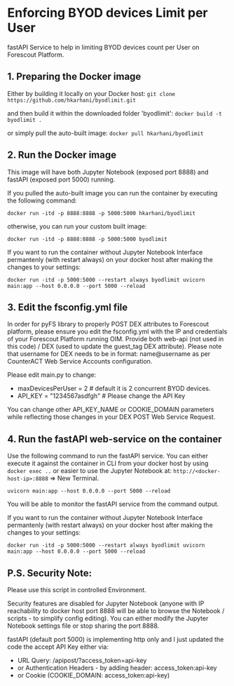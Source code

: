 # Enforcing BYOD devices Limit per User

fastAPI Service to help in limiting BYOD devices count per User on Forescout Platform.

## 1. Preparing the Docker image

Either by building it locally on your Docker host:
`git clone https://github.com/hkarhani/byodlimit.git`

and then build it within the downloaded folder 'byodlimit':
`docker build -t byodlimit .`

or simply pull the auto-built image:
`docker pull hkarhani/byodlimit`

## 2. Run the Docker image

This image will have both Jupyter Notebook (exposed port 8888) and fastAPI (exposed port 5000) running.

If you pulled the auto-built image you can run the container by executing the following command:

`docker run -itd -p 8888:8888 -p 5000:5000 hkarhani/byodlimit`

otherwise, you can run your custom built image:

`docker run -itd -p 8888:8888 -p 5000:5000 byodlimit`

If you want to run the container without Jupyter Notebook Interface permantenly (with restart always) on your docker host after making the changes to your settings: 

`docker run -itd -p 5000:5000 --restart always byodlimit uvicorn main:app --host 0.0.0.0 --port 5000 --reload`

## 3. Edit the fsconfig.yml file

In order for pyFS library to properly POST DEX attributes to Forescout platform, please ensure you edit the fsconfig.yml with the IP and credentials of your Forescout Platform running OIM. Provide both web-api (not used in this code) / DEX (used to update the guest_tag DEX attribute). Please note that username for DEX needs to be in format: name@username as per CounterACT Web Service Accounts configuration.

Please edit main.py to change:
- maxDevicesPerUser = 2 # default it is 2 concurrent BYOD devices.
- API_KEY = "1234567asdfgh" # Please change the API Key

You can change other API_KEY_NAME or COOKIE_DOMAIN parameters while reflecting those changes in your DEX POST Web Service Request.

## 4. Run the fastAPI web-service on the container

Use the following command to run the fastAPI service. You can either execute it against the container in CLI from your docker host by using `docker exec ..` or easier to use the Jupyter Notebook at: `http://<docker-host-ip>:8888` => New Terminal.

`uvicorn main:app --host 0.0.0.0 --port 5000 --reload`

You will be able to monitor the fastAPI service from the command output.

If you want to run the container without Jupyter Notebook Interface permantenly (with restart always) on your docker host after making the changes to your settings: 

`docker run -itd -p 5000:5000 --restart always byodlimit uvicorn main:app --host 0.0.0.0 --port 5000 --reload`

## P.S. Security Note:

Please use this script in controlled Environment.

Security features are disabled for Jupyter Notebook (anyone with IP reachability to docker host port 8888 will be able to browse the Notebook / scripts - to simplify config editing). You can either modify the Jupyter Notebook settings file or stop sharing the port 8888. 


fastAPI (default port 5000) is implementing http only and I just updated the code the accept API Key either via: 
- URL Query: /apipost/?access_token=api-key
- or Authentication Headers - by adding header: access_token:api-key 
- or Cookie (COOKIE_DOMAIN: access_token:api-key)


